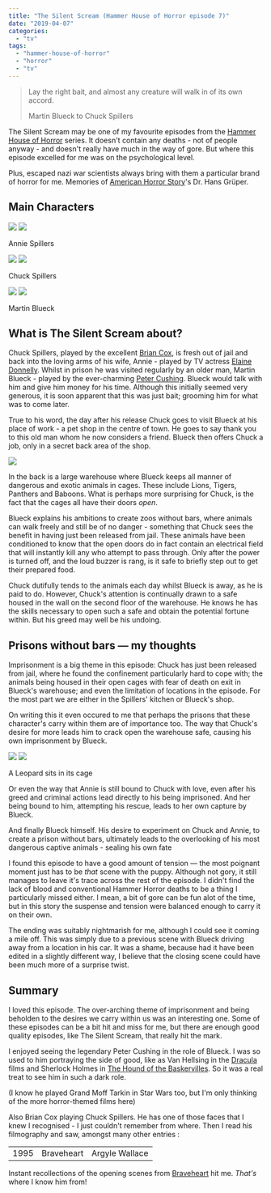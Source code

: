 ```yaml
---
title: "The Silent Scream (Hammer House of Horror episode 7)"
date: "2019-04-07"
categories: 
  - "tv"
tags: 
  - "hammer-house-of-horror"
  - "horror"
  - "tv"
---
```


> Lay the right bait, and almost any creature will walk in of its own accord.
> 
> Martin Blueck to Chuck Spillers

The Silent Scream may be one of my favourite episodes from the [Hammer House of Horror](/tag/hammer-house-of-horror/) series. It doesn't contain any deaths - not of people anyway - and doesn't really have much in the way of gore. But where this episode excelled for me was on the psychological level.

Plus, escaped nazi war scientists always bring with them a particular brand of horror for me. Memories of [American Horror Story](https://en.wikipedia.org/wiki/American_Horror_Story:_Asylum)'s Dr. Hans Grüper.

## Main Characters

[![](images/Elaine-Donnelly-as-Annie-Spillers.jpg)](images/Elaine-Donnelly-as-Annie-Spillers.jpg)
[![](images/Elaine-Donnelly-as-Annie-Spillers.jpg)](images/Elaine-Donnelly-as-Annie-Spillers.jpg)

Annie Spillers

[![](images/Brian-Cox-as-Chuck-Spillers.jpg)](images/Brian-Cox-as-Chuck-Spillers.jpg)
[![](images/Brian-Cox-as-Chuck-Spillers.jpg)](images/Brian-Cox-as-Chuck-Spillers.jpg)

Chuck Spillers

[![](images/Peter-Cushing-as-Martin-Blueck.jpg)](images/Peter-Cushing-as-Martin-Blueck.jpg)
[![](images/Peter-Cushing-as-Martin-Blueck.jpg)](images/Peter-Cushing-as-Martin-Blueck.jpg)

Martin Blueck

## What is The Silent Scream about?

Chuck Spillers, played by the excellent [Brian Cox](https://en.wikipedia.org/wiki/Brian_Cox_(actor)), is fresh out of jail and back into the loving arms of his wife, Annie - played by TV actress [Elaine Donnelly](https://en.wikipedia.org/wiki/Elaine_Donnelly_(actress)). Whilst in prison he was visited regularly by an older man, Martin Blueck - played by the ever-charming [Peter Cushing](https://en.wikipedia.org/wiki/Peter_Cushing). Blueck would talk with him and give him money for his time. Although this initially seemed very generous, it is soon apparent that this was just bait; grooming him for what was to come later.

True to his word, the day after his release Chuck goes to visit Blueck at his place of work - a pet shop in the centre of town. He goes to say thank you to this old man whom he now considers a friend. Blueck then offers Chuck a job, only in a secret back area of the shop.

![](images/Chuck-and-Annie-Spillers-are-reunited-1024x554.jpg)

In the back is a large warehouse where Blueck keeps all manner of dangerous and exotic animals in cages. These include Lions, Tigers, Panthers and Baboons. What is perhaps more surprising for Chuck, is the fact that the cages all have their doors _open_.

Blueck explains his ambitions to create zoos without bars, where animals can walk freely and still be of no danger - something that Chuck sees the benefit in having just been released from jail. These animals have been conditioned to know that the open doors do in fact contain an electrical field that will instantly kill any who attempt to pass through. Only after the power is turned off, and the loud buzzer is rang, is it safe to briefly step out to get their prepared food.

Chuck dutifully tends to the animals each day whilst Blueck is away, as he is paid to do. However, Chuck's attention is continually drawn to a safe housed in the wall on the second floor of the warehouse. He knows he has the skills necessary to open such a safe and obtain the potential fortune within. But his greed may well be his undoing.

## Prisons without bars — my thoughts

Imprisonment is a big theme in this episode: Chuck has just been released from jail, where he found the confinement particularly hard to cope with; the animals being housed in their open cages with fear of death on exit in Blueck's warehouse; and even the limitation of locations in the episode. For the most part we are either in the Spillers' kitchen or Blueck's shop.

On writing this it even occured to me that perhaps the prisons that these character's carry within them are of importance too. The way that Chuck's desire for more leads him to crack open the warehouse safe, causing his own imprisonment by Blueck.

[![](images/A-Leopard-sits-in-one-of-Bluecks-cages.jpg)](images/A-Leopard-sits-in-one-of-Bluecks-cages.jpg)
[![](images/A-Leopard-sits-in-one-of-Bluecks-cages.jpg)](images/A-Leopard-sits-in-one-of-Bluecks-cages.jpg)

A Leopard sits in its cage

Or even the way that Annie is still bound to Chuck with love, even after his greed and criminal actions lead directly to his being imprisoned. And her being bound to him, attempting his rescue, leads to her own capture by Blueck.

And finally Blueck himself. His desire to experiment on Chuck and Annie, to create a prison without bars, ultimately leads to the overlooking of his most dangerous captive animals - sealing his own fate

I found this episode to have a good amount of tension — the most poignant moment just has to be _that_ scene with the puppy. Although not gory, it still manages to leave it's trace across the rest of the episode. I didn't find the lack of blood and conventional Hammer Horror deaths to be a thing I particularly missed either. I mean, a bit of gore can be fun alot of the time, but in this story the suspense and tension were balanced enough to carry it on their own.

The ending was suitably nightmarish for me, although I could see it coming a mile off. This was simply due to a previous scene with Blueck driving away from a location in his car. It was a shame, because had it have been edited in a slightly different way, I believe that the closing scene could have been much more of a surprise twist.  

## Summary

I loved this episode. The over-arching theme of imprisonment and being beholden to the desires we carry within us was an interesting one. Some of these episodes can be a bit hit and miss for me, but there are enough good quality episodes, like The Silent Scream, that really hit the mark.

I enjoyed seeing the legendary Peter Cushing in the role of Blueck. I was so used to him portraying the side of good, like as Van Hellsing in the [Dracula](https://en.wikipedia.org/wiki/Dracula_(1958_film)) films and Sherlock Holmes in [The Hound of the Baskervilles](https://en.wikipedia.org/wiki/The_Hound_of_the_Baskervilles_(1959_film)). So it was a real treat to see him in such a dark role.

(I know he played Grand Moff Tarkin in Star Wars too, but I'm only thinking of the more horror-themed films here)

Also Brian Cox playing Chuck Spillers. He has one of those faces that I knew I recognised - I just couldn't remember from where. Then I read his filmography and saw, amongst many other entries :

<table><tbody><tr><td>1995</td><td>Braveheart</td><td>Argyle Wallace</td></tr></tbody></table>

Instant recollections of the opening scenes from [Braveheart](https://en.wikipedia.org/wiki/Braveheart) hit me. _That's_ where I know him from!
